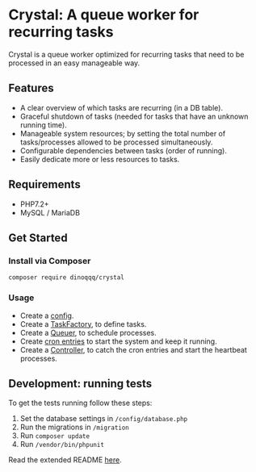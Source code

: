 # Crystal: A queue worker for recurring tasks

Crystal is a queue worker optimized for recurring tasks that need to be processed in an easy manageable way.

## Features 

- A clear overview of which tasks are recurring (in a DB table).
- Graceful shutdown of tasks (needed for tasks that have an unknown running time).
- Manageable system resources; by setting the total number of tasks/processes allowed to be processed simultaneously.
- Configurable dependencies between tasks (order of running).
- Easily dedicate more or less resources to tasks.

## Requirements

- PHP7.2+
- MySQL / MariaDB

## Get Started

### Install via Composer

`composer require dinoqqq/crystal`

### Usage

- Create a [config](CRYSTAL.md#define-the-config).
- Create a [TaskFactory](CRYSTAL.md#the-taskfactory-class), to define tasks.
- Create a [Queuer](CRYSTAL.md#the-queuer-class), to schedule processes.
- Create [cron entries](CRYSTAL.md#cron-entries) to start the system and keep it running.
- Create a [Controller](CRYSTAL.md#the-controller), to catch the cron entries and start the heartbeat processes.

## Development: running tests

To get the tests running follow these steps:

1. Set the database settings in `/config/database.php`
2. Run the migrations in `/migration`
3. Run `composer update`
4. Run `/vendor/bin/phpunit`

Read the extended README [here](CRYSTAL.md).

